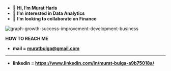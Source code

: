 


- 👋 **Hi, I’m Murat Haris**
- 👀 **I’m interested in Data Analytics**
- 💞️ **I’m looking to collaborate on Finance**

![graph-growth-success-improvement-development-business](https://user-images.githubusercontent.com/115734646/212395188-1aff2759-b488-464d-9c37-c8ec346a9497.jpg)



**HOW TO REACH ME**
- **mail = muratbulga@gmail.com**
-------------
- **linkedin = https://www.linkedin.com/in/murat-bulga-a9b75018a/**
